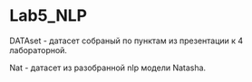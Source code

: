 # Lab5_NLP
DATAset - датасет собраный по пунктам из презентации к 4 лабораторной.

Nat - датасет из разобранной nlp модели Natasha.

